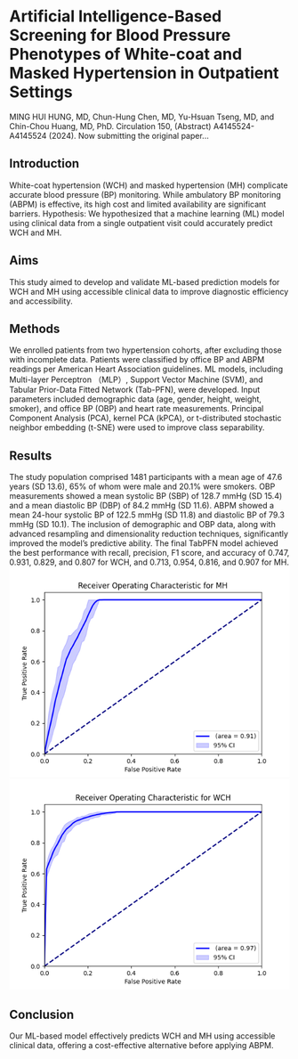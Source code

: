 # Artificial Intelligence-Based Screening for Blood Pressure Phenotypes of White-coat and Masked Hypertension in Outpatient Settings
MING HUI HUNG, MD, Chun-Hung Chen, MD, Yu-Hsuan Tseng, MD, and Chin-Chou Huang, MD, PhD. Circulation 150, (Abstract) A4145524-A4145524 (2024). Now submitting the original paper...

## Introduction
White-coat hypertension (WCH) and masked hypertension (MH) complicate accurate blood pressure (BP) monitoring. While ambulatory BP monitoring (ABPM) is effective, its high cost and limited availability are significant barriers.
Hypothesis: We hypothesized that a machine learning (ML) model using clinical data from a single outpatient visit could accurately predict WCH and MH.

## Aims
This study aimed to develop and validate ML-based prediction models for WCH and MH using accessible clinical data to improve diagnostic efficiency and accessibility.

## Methods
We enrolled patients from two hypertension cohorts, after excluding those with incomplete data. Patients were classified by office BP and ABPM readings per American Heart Association guidelines. ML models, including Multi-layer Perceptron （MLP）, Support Vector Machine (SVM), and Tabular Prior-Data Fitted Network (Tab-PFN), were developed. Input parameters included demographic data (age, gender, height, weight, smoker), and office BP (OBP) and heart rate measurements. Principal Component Analysis (PCA), kernel PCA (kPCA), or t-distributed stochastic neighbor embedding (t-SNE) were used to improve class separability.

## Results
The study population comprised 1481 participants with a mean age of 47.6 years (SD 13.6), 65% of whom were male and 20.1% were smokers. OBP measurements showed a mean systolic BP (SBP) of 128.7 mmHg (SD 15.4) and a mean diastolic BP (DBP) of 84.2 mmHg (SD 11.6). ABPM showed a mean 24-hour systolic BP of 122.5 mmHg (SD 11.8) and diastolic BP of 79.3 mmHg (SD 10.1). The inclusion of demographic and OBP data, along with advanced resampling and dimensionality reduction techniques, significantly improved the model’s predictive ability. The final TabPFN model achieved the best performance with recall, precision, F1 score, and accuracy of 0.747, 0.931, 0.829, and 0.807 for WCH, and 0.713, 0.954, 0.816, and 0.907 for MH.
![ROC Curve for MH](roc_curve_MH_filter.png)
![ROC Curve for WCH](roc_curve_WCH_filter.png)

## Conclusion
Our ML-based model effectively predicts WCH and MH using accessible clinical data, offering a cost-effective alternative before applying ABPM.